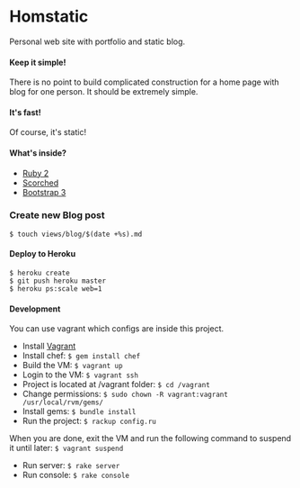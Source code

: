 Homstatic
========
Personal web site with portfolio and static blog.

#### Keep it simple!
There is no point to build complicated construction for a home page with blog for one person. It should be extremely simple.

#### It's fast!
Of course, it's static!

#### What's inside?
* [Ruby 2](http://www.ruby-lang.org)
* [Scorched](http://scorchedrb.com) 
* [Bootstrap 3](http://twitter.github.io/bootstrap/)
 
### Create new Blog post
`$ touch views/blog/$(date +%s).md`

#### Deploy to Heroku

    $ heroku create
    $ git push heroku master
    $ heroku ps:scale web=1

#### Development
You can use vagrant which configs are inside this project.

* Install [Vagrant](http://vagrantup.com)
* Install chef: `$ gem install chef`
* Build the VM: `$ vagrant up`
* Login to the VM: `$ vagrant ssh`
* Project is located at /vagrant folder: `$ cd /vagrant`
* Change permissions: `$ sudo chown -R vagrant:vagrant /usr/local/rvm/gems/`
* Install gems: `$ bundle install`
* Run the project: `$ rackup config.ru`

When you are done, exit the VM and run the following command to suspend it until later: `$ vagrant suspend`

* Run server: `$ rake server`
* Run console: `$ rake console`
